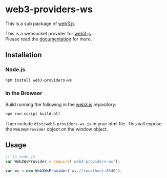 # web3-providers-ws

This is a sub package of [web3.js][repo]

This is a websocket provider for [web3.js][repo].   
Please read the [documentation][docs] for more.

## Installation

### Node.js

```bash
npm install web3-providers-ws
```

### In the Browser

Build running the following in the [web3.js][repo] repository:

```bash
npm run-script build-all
```

Then include `dist/web3-providers-ws.js` in your html file.
This will expose the `Web3WsProvider` object on the window object.


## Usage

```js
// in node.js
var Web3WsProvider = require('web3-providers-ws');

var ws = new Web3WsProvider('ws://localhost:8546');
```


[docs]: http://web3js.readthedocs.io/en/1.0/
[repo]: https://github.com/vaporyco/web3.js


